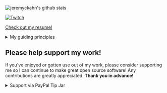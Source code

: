 ![jeremyckahn's github stats](https://github-readme-stats.vercel.app/api?username=jeremyckahn&show_icons=true)

[![Twitch](https://img.shields.io/twitch/status/jeremyckahn?color=blueviolet)](https://www.twitch.tv/jeremyckahn)

[Check out my resume!](https://docs.google.com/document/d/e/2PACX-1vQkiFV2vtO0u_IJBQzqU38DnWPWDu7BGHX7d-bQEMXNgT6RilZfAX-Ufz8fcmBhaCJpvAwv8S24yr68/pub)

<details>
  <summary>My guiding principles</summary>
  
  - Open is good.
  - Dependencies are bad.
  - Help others help themselves! 🙂
</details>

## Please help support my work!

If you've enjoyed or gotten use out of my work, please consider supporting me so I can continue to make great open source software! Any contributions are greatly appreciated. **Thank you in advance!**

<details>
  <summary>Support via PayPal Tip Jar</summary>
  
  <a href="https://paypal.me/jeremyckahn"><img width="400" alt="Support via PayPal Tip Jar @jeremyckahn" src="https://raw.githubusercontent.com/jeremyckahn/jeremyckahn/master/support-via-paypal.png" /></a>
</details>

<!--

Made with: https://github.com/anuraghazra/github-readme-stats

**jeremyckahn/jeremyckahn** is a ✨ _special_ ✨ repository because its `README.md` (this file) appears on your GitHub profile.

Here are some ideas to get you started:

- 🔭 I’m currently working on ...
- 🌱 I’m currently learning ...
- 👯 I’m looking to collaborate on ...
- 🤔 I’m looking for help with ...
- 💬 Ask me about ...
- 📫 How to reach me: ...
- 😄 Pronouns: ...
- ⚡ Fun fact: ...
-->
